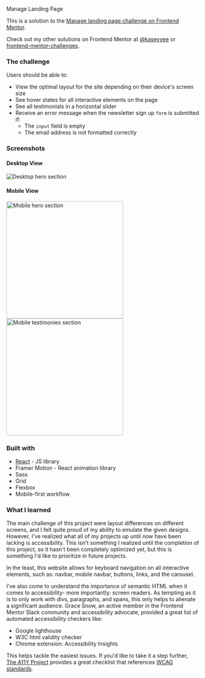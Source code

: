 Manage Landing Page

This is a solution to the [Manage landing page challenge on Frontend Mentor](https://www.frontendmentor.io/challenges/manage-landing-page-SLXqC6P5).

Check out my other solutions on Frontend Mentor at [@kaseyvee](https://www.frontendmentor.io/profile/kaseyvee) or [frontend-mentor-challenges](https://github.com/kaseyvee/frontend-mentor-challenges).

### The challenge

Users should be able to:

- View the optimal layout for the site depending on their device's screen size
- See hover states for all interactive elements on the page
- See all testimonials in a horizontal slider
- Receive an error message when the newsletter sign up `form` is submitted if:
  - The `input` field is empty
  - The email address is not formatted correctly

### Screenshots

#### Desktop View
![Desktop hero section](https://i.imgur.com/FOeLQug.png)

#### Mobile View
<p float="left">
  <img src="https://i.imgur.com/gZmbAFE.png" alt="Mobile hero section" width="305">
  <img src="https://i.imgur.com/wLU4Ehs.png" alt="Mobile testimonies section" width="305">
</p>

### Built with

- [React](https://reactjs.org/) - JS library
- Framer Motion - React animation library
- Sass
- Grid
- Flexbox
- Mobile-first workflow

### What I learned

The main challenge of this project were layout differences on different screens, and I felt quite proud of my ability to emulate the given designs. However, I've realized what all of my projects up until now have been lacking is accessibility. This isn't something I realized until the completion of this project, so it hasn't been completely optimized yet, but this is something I'd like to prioritize in future projects.

In the least, this website allows for keyboard navigation on all interactive elements, such as: navbar, mobile navbar, buttons, links, and the carousel.

I've also come to understand the importance of semantic HTML when it comes to accessibility- more importantly: screen readers. As tempting as it is to only work with divs, paragraphs, and spans, this only helps to alienate a significant audience. Grace Snow, an active member in the Frontend Mentor Slack community and accessibility advocate, provided a great list of automated accessibility checkers like:

- Google lighthouse
- W3C html validity checker
- Chrome extension: Accessibility Insights

This helps tackle the easiest issues. If you'd like to take it a step further, [The A11Y Project](https://www.a11yproject.com/checklist/) provides a great checklist that references [WCAG standards](https://www.w3.org/WAI/standards-guidelines/wcag/).
